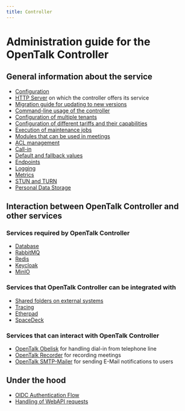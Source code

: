 ```yaml
---
title: Controller
---
```


# Administration guide for the OpenTalk Controller

## General information about the service

- [Configuration](core/configuration.md)
- [HTTP Server](core/http_server.md) on which the controller offers its service
- [Migration guide for updating to new versions](migration/migration.md)
- [Command-line usage of the controller](cli/cli.md)
- [Configuration of multiple tenants](advanced/tenants.md)
- [Configuration of different tariffs and their capabilities](advanced/tariffs.md)
- [Execution of maintenance jobs](cli/jobs.md)
- [Modules that can be used in meetings](advanced/modules.md)
- [ACL management](advanced/acl.md)
- [Call-in](advanced/call_in.md)
- [Default and fallback values](advanced/defaults.md)
- [Endpoints](core/endpoints.md)
- [Logging](core/logging/log_output.md)
- [Metrics](core/logging/metrics.md)
- [STUN and TURN](core/stun_turn.md)
- [Personal Data Storage](personal_data_storage.md)

## Interaction between OpenTalk Controller and other services

### Services required by OpenTalk Controller

- [Database](core/database.md)
- [RabbitMQ](core/rabbitmq.md)
- [Redis](core/redis.md)
- [Keycloak](core/keycloak.md)
- [MinIO](core/minio.md)

### Services that OpenTalk Controller can be integrated with

- [Shared folders on external systems](advanced/additional_services/shared_folder.md)
- [Tracing](core/logging/tracing.md)
- [Etherpad](advanced/additional_services/etherpad.md)
- [SpaceDeck](advanced/additional_services/spacedeck.md)

### Services that can interact with OpenTalk Controller

- [OpenTalk Obelisk](advanced/additional_services/obelisk.md) for handling dial-in from telephone line
- [OpenTalk Recorder](advanced/additional_services/recorder.md) for recording meetings
- [OpenTalk SMTP-Mailer](advanced/additional_services/smtp_mailer.md) for sending E-Mail notifications to users

## Under the hood

- [OIDC Authentication Flow](under_the_hood/oidc_auth.md)
- [Handling of WebAPI requests](under_the_hood/http_requests.md)
